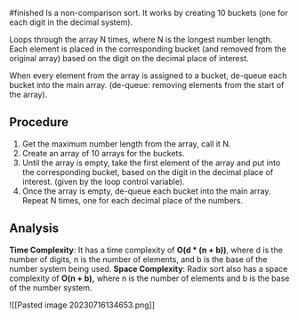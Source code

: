 #finished 
Is a non-comparison sort. 
It works by creating 10 buckets (one for each digit in the decimal system).

Loops through the array N times, where N is the longest number length. Each element is placed in the corresponding bucket (and removed from the original array) based on the digit on the decimal place of interest.

When every element from the array is assigned to a bucket, de-queue each bucket into the main array. (de-queue: removing elements from the start of the array).

## Procedure
1. Get the maximum number length from the array, call it N.
2. Create an array of 10 arrays for the buckets.
3. Until the array is empty, take the first element of the array and put into the corresponding bucket, based on the digit in the decimal place of interest. (given by the loop control variable).
4. Once the array is empty, de-queue each bucket into the main array. Repeat N times, one for each decimal place of the numbers.

## Analysis
**Time Complexity**: It has a time complexity of **O(d * (n + b))**, where d is the number of digits, n is the number of elements, and b is the base of the number system being used.
**Space Complexity**: Radix sort also has a space complexity of **O(n + b),** where n is the number of elements and b is the base of the number system.

![[Pasted image 20230716134653.png]]